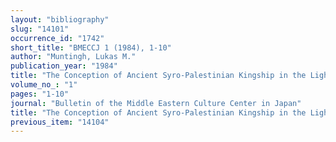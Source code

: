 ```yaml
---
layout: "bibliography"
slug: "14101"
occurrence_id: "1742"
short_title: "BMECCJ 1 (1984), 1-10"
author: "Muntingh, Lukas M."
publication_year: "1984"
title: "The Conception of Ancient Syro-Palestinian Kingship in the Light of Contemporary Royal Archives with Special Reference to the Recent Discoveries at Tell Mardikh (Ebla) in Syria"
volume_no_: "1"
pages: "1-10"
journal: "Bulletin of the Middle Eastern Culture Center in Japan"
title: "The Conception of Ancient Syro-Palestinian Kingship in the Light of Contemporary Royal Archives with Special Reference to the Recent Discoveries at Tell Mardikh (Ebla) in Syria"
previous_item: "14104"
---
```

